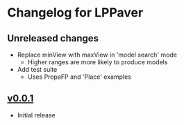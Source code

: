 # Changelog for LPPaver

## Unreleased changes

- Replace minView with maxView in 'model search' mode
  - Higher ranges are more likely to produce models
- Add test suite
  - Uses PropaFP and 'Place' examples

## [v0.0.1](https://github.com/rasheedja/LPPaver/tree/v0.0.1)

- Initial release
